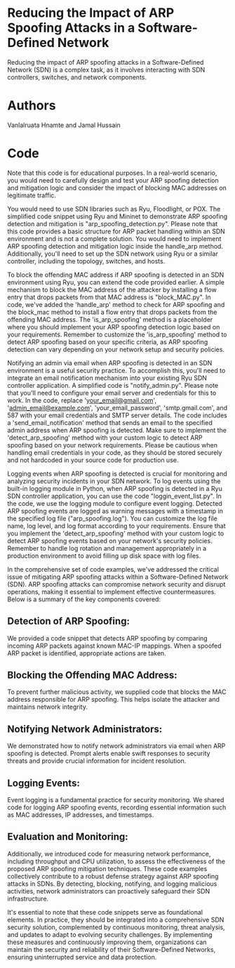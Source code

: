 # Reducing the Impact of ARP Spoofing Attacks in a Software-Defined Network

Reducing the impact of ARP spoofing attacks in a Software-Defined Network (SDN) is a complex task, as it involves interacting with SDN controllers, switches, and network components.

# Authors
Vanlalruata Hnamte and Jamal Hussain

# Code
Note that this code is for educational purposes. In a real-world scenario, you would need to carefully design and test your ARP spoofing detection and mitigation logic and consider the impact of blocking MAC addresses on legitimate traffic.

You would need to use SDN libraries such as Ryu, Floodlight, or POX. The simplified code snippet using Ryu and Mininet to demonstrate ARP spoofing detection and mitigation is "arp_spoofing_detection.py". Please note that this code provides a basic structure for ARP packet handling within an SDN environment and is not a complete solution. You would need to implement ARP spoofing detection and mitigation logic inside the handle_arp method. Additionally, you'll need to set up the SDN network using Ryu or a similar controller, including the topology, switches, and hosts.

To block the offending MAC address if ARP spoofing is detected in an SDN environment using Ryu, you can extend the code provided earlier. A simple mechanism to block the MAC address of the attacker by installing a flow entry that drops packets from that MAC address is "block_MAC.py". In code, we've added the 'handle_arp' method to check for ARP spoofing and the block_mac method to install a flow entry that drops packets from the offending MAC address. The 'is_arp_spoofing' method is a placeholder where you should implement your ARP spoofing detection logic based on your requirements. Remember to customize the 'is_arp_spoofing' method to detect ARP spoofing based on your specific criteria, as ARP spoofing detection can vary depending on your network setup and security policies.

Notifying an admin via email when ARP spoofing is detected in an SDN environment is a useful security practice. To accomplish this, you'll need to integrate an email notification mechanism into your existing Ryu SDN controller application. A simplified code is "notify_admin.py". Please note that you'll need to configure your email server and credentials for this to work. In the code, replace 'your_email@gmail.com', 'admin_email@example.com', 'your_email_password', 'smtp.gmail.com', and 587 with your email credentials and SMTP server details. The code includes a 'send_email_notification' method that sends an email to the specified admin address when ARP spoofing is detected. Make sure to implement the 'detect_arp_spoofing' method with your custom logic to detect ARP spoofing based on your network requirements. Please be cautious when handling email credentials in your code, as they should be stored securely and not hardcoded in your source code for production use. 

Logging events when ARP spoofing is detected is crucial for monitoring and analyzing security incidents in your SDN network. To log events using the built-in logging module in Python, when ARP spoofing is detected in a Ryu SDN controller application, you can use the code "loggin_event_list.py". In the code, we use the logging module to configure event logging. Detected ARP spoofing events are logged as warning messages with a timestamp in the specified log file ("arp_spoofing.log"). You can customize the log file name, log level, and log format according to your requirements. Ensure that you implement the 'detect_arp_spoofing' method with your custom logic to detect ARP spoofing events based on your network's security policies. Remember to handle log rotation and management appropriately in a production environment to avoid filling up disk space with log files.

In the comprehensive set of code examples, we've addressed the critical issue of mitigating ARP spoofing attacks within a Software-Defined Network (SDN). ARP spoofing attacks can compromise network security and disrupt operations, making it essential to implement effective countermeasures. Below is a summary of the key components covered:

## Detection of ARP Spoofing:

We provided a code snippet that detects ARP spoofing by comparing incoming ARP packets against known MAC-IP mappings. When a spoofed ARP packet is identified, appropriate actions are taken.

## Blocking the Offending MAC Address:

To prevent further malicious activity, we supplied code that blocks the MAC address responsible for ARP spoofing. This helps isolate the attacker and maintains network integrity.

## Notifying Network Administrators:

We demonstrated how to notify network administrators via email when ARP spoofing is detected. Prompt alerts enable swift responses to security threats and provide crucial information for incident resolution.

## Logging Events:

Event logging is a fundamental practice for security monitoring. We shared code for logging ARP spoofing events, recording essential information such as MAC addresses, IP addresses, and timestamps.

## Evaluation and Monitoring:

Additionally, we introduced code for measuring network performance, including throughput and CPU utilization, to assess the effectiveness of the proposed ARP spoofing mitigation techniques.
These code examples collectively contribute to a robust defense strategy against ARP spoofing attacks in SDNs. By detecting, blocking, notifying, and logging malicious activities, network administrators can proactively safeguard their SDN infrastructure. 

It's essential to note that these code snippets serve as foundational elements. In practice, they should be integrated into a comprehensive SDN security solution, complemented by continuous monitoring, threat analysis, and updates to adapt to evolving security challenges. By implementing these measures and continuously improving them, organizations can maintain the security and reliability of their Software-Defined Networks, ensuring uninterrupted service and data protection.

